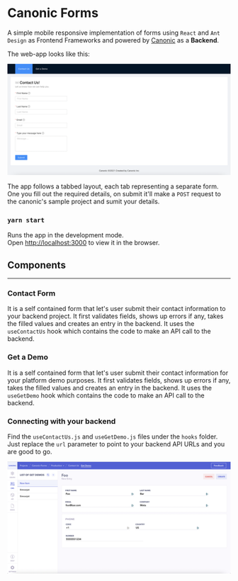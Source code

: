# Canonic Forms

A simple mobile responsive implementation of forms using `React` and `Ant Design` as Frontend Frameworks and powered by [Canonic](https://canonic.dev/) as a **Backend**.

The web-app looks like this:

![Screenshot](./screenshots/canonic-forms.png)

The app follows a tabbed layout, each tab representing a separate form. One you fill out the required details, on submit it'll make a `POST` request to the canonic's sample project and sumit your details.

### `yarn start`

Runs the app in the development mode.\
Open [http://localhost:3000](http://localhost:3000) to view it in the browser.

## Components

---

### Contact Form

It is a self contained form that let's user submit their contact information to your backend project. It first validates fields, shows up errors if any, takes the filled values and creates an entry in the backend. It uses the `useContactUs` hook which contains the code to make an API call to the backend.

### Get a Demo

It is a self contained form that let's user submit their contact information for your platform demo purposes. It first validates fields, shows up errors if any, takes the filled values and creates an entry in the backend. It uses the `useGetDemo` hook which contains the code to make an API call to the backend.

### Connecting with your backend

Find the `useContactUs.js` and `useGetDemo.js` files under the `hooks` folder. Just replace the `url` parameter to point to your backend API URLs and you are good to go.

![Screenshot](./screenshots/entry.png)
